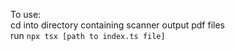 To use:  
cd into directory containing scanner output pdf files  
run `npx tsx [path to index.ts file]`  
